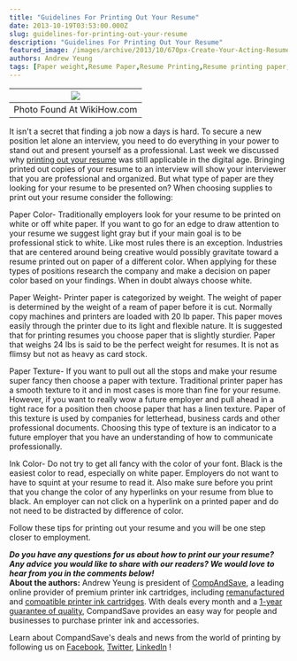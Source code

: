 ```yaml
---
title: "Guidelines For Printing Out Your Resume"
date: 2013-10-19T03:53:00.000Z
slug: guidelines-for-printing-out-your-resume
description: "Guidelines For Printing Out Your Resume"
featured_image: /images/archive/2013/10/670px-Create-Your-Acting-Resume-Step-3.jpg
authors: Andrew Yeung
tags: [Paper weight,Resume Paper,Resume Printing,Resume printing paper,Printing paper,Printing your Resume,Resume]
---
```


| [![](/blog/images/670px-Create-Your-Acting-Resume-Step-3.jpg)](/blog/images/670px-Create-Your-Acting-Resume-Step-3.jpg) |
| ------------------------------------------------------------------------------------------------------------------ |
| Photo Found At WikiHow.com                                                                                         |

  
It isn't a secret that finding a job now a days is hard. To secure a new position let alone an interview, you need to do everything in your power to stand out and present yourself as a professional. Last week we discussed why [printing out your resume](https://blog.compandsave.com/2013/10/why-you-still-need-to-print-out-your.html) was still applicable in the digital age. Bringing printed out copies of your resume to an interview will show your interviewer that you are professional and organized. But what type of paper are they looking for your resume to be presented on? When choosing supplies to print out your resume consider the following:

Paper Color- Traditionally employers look for your resume to be printed on white or off white paper. If you want to go for an edge to draw attention to your resume we suggest light gray but if your main goal is to be professional stick to white. Like most rules there is an exception. Industries that are centered around being creative would possibly gravitate toward a resume printed out on paper of a different color. When applying for these types of positions research the company and make a decision on paper color based on your findings. When in doubt always choose white. 

Paper Weight- Printer paper is categorized by weight. The weight of paper is determined by the weight of a ream of paper before it is cut. Normally copy machines and printers are loaded with 20 lb paper. This paper moves easily through the printer due to its light and flexible nature. It is suggested that for printing resumes you choose paper that is slightly sturdier. Paper that weighs 24 lbs is said to be the perfect weight for resumes. It is not as flimsy but not as heavy as card stock. 

Paper Texture- If you want to pull out all the stops and make your resume super fancy then choose a paper with texture. Traditional printer paper has a smooth texture to it and in most cases is more than fine for your resume. However, if you want to really wow a future employer and pull ahead in a tight race for a position then choose paper that has a linen texture. Paper of this texture is used by companies for letterhead, business cards and other professional documents. Choosing this type of texture is an indicator to a future employer that you have an understanding of how to communicate professionally. 

Ink Color- Do not try to get all fancy with the color of your font. Black is the easiest color to read, especially on white paper. Employers do not want to have to squint at your resume to read it. Also make sure before you print that you change the color of any hyperlinks on your resume from blue to black. An employer can not click on a hyperlink on a printed paper and do not need to be distracted by difference of color. 

Follow these tips for printing out your resume and you will be one step closer to employment. 

**_Do you have any questions for us about how to print our your resume? Any advice you would like to share with our readers? We would love to hear from you in the comments below!_**   
**About the authors:** Andrew Yeung is president of [CompAndSave](https://www.compandsave.com/), a leading online provider of premium printer ink cartridges, including [remanufactured](https://www.compandsave.com/help) and [compatible printer ink cartridges](https://www.compandsave.com/help). With deals every month and a [1-year guarantee of quality](https://www.compandsave.com/help), CompandSave provides an easy way for people and businesses to purchase printer ink and accessories.  
  
Learn about CompandSave's deals and news from the world of printing by following us on [Facebook](https://www.facebook.com/compandsave.ink), [Twitter](https://twitter.com/compandsave), [LinkedIn](https://www.linkedin.com) !
